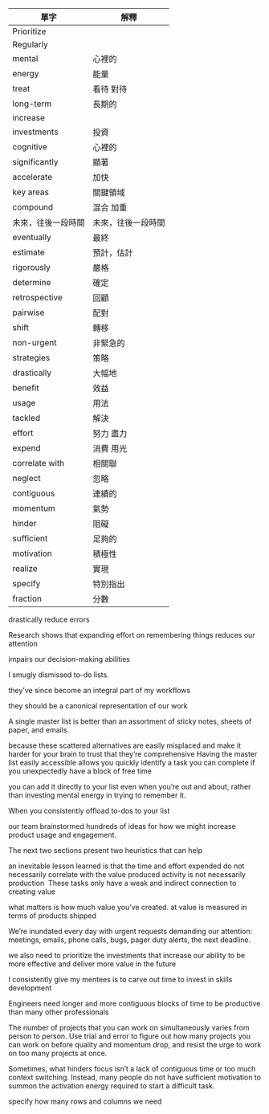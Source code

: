| 單字 | 解釋 |
| ------ | ------ |
| Prioritize |  |
| Regularly |  |
| mental | 心裡的 |
| energy | 能量 |
| treat | 看待 對待 |
| long-term | 長期的 |
| increase |  |
| investments | 投資 |
| cognitive | 心裡的 |
| significantly | 顯著 |
| accelerate | 加快 |
| key areas | 關鍵領域 |
| compound | 混合 加重 |
| 未來，往後一段時間 | 未來，往後一段時間 |
| eventually | 最終 |
| estimate | 預計，估計 |
| rigorously | 嚴格 |
| determine | 確定 |
| retrospective | 回顧 |
| pairwise | 配對 |
| shift | 轉移 |
| non-urgent | 非緊急的 |
| strategies | 策略 |
| drastically | 大幅地 |
| benefit | 效益 |
| usage | 用法 |
| tackled | 解決 |
| effort | 努力 盡力 |
| expend | 消費 用光 |
| correlate with | 相關聯 |
| neglect | 忽略 |
| contiguous | 連續的 |
| momentum | 氣勢 |
| hinder | 阻礙 |
| sufficient | 足夠的 |
| motivation | 積極性 |
| realize | 實現 |
| specify | 特別指出 |
| fraction | 分數 |
 
drastically reduce errors

Research shows that expanding effort on remembering things reduces our attention

impairs our decision-making abilities 

I smugly dismissed to-do lists. 

they’ve since become an integral part of my workflows

they should be a canonical representation of our work

A single master list is better than an assortment of sticky notes, sheets of paper, and emails.

because these scattered alternatives are easily misplaced and make it harder for your brain to trust that they’re comprehensive
Having the master list easily accessible allows you quickly identify a task you can complete if you unexpectedly have a block of free time

you can add it directly to your list even when you’re out and about, rather than investing mental energy in trying to remember it.

When you consistently offload to-dos to your list 

our team brainstormed hundreds of ideas for how we might increase product usage and engagement. 

The next two sections present two heuristics that can help 

an inevitable lesson learned is that the time and effort expended do not necessarily correlate with the value produced
activity is not necessarily production
 These tasks only have a weak and indirect connection to creating value 

what matters is how much value you’ve created. at value is measured in terms of products shipped 

We’re inundated every day with urgent requests demanding our attention: meetings, emails, phone calls, bugs, pager duty alerts, the next deadline. 

we also need to prioritize the investments that increase our ability to be more effective and deliver more value in the future

I consistently give my mentees is to carve out time to invest in skills development 

Engineers need longer and more contiguous blocks of time to be productive than many other professionals 

The number of projects that you can work on simultaneously varies from person to person. Use trial and error to figure out how many projects you can work on before quality and momentum drop, and resist the urge to work on too many projects at once. 

Sometimes, what hinders focus isn’t a lack of contiguous time or too much context switching. Instead, many people do not have sufficient motivation to summon the activation energy required to start a difficult task.

specify how many rows and columns we need 